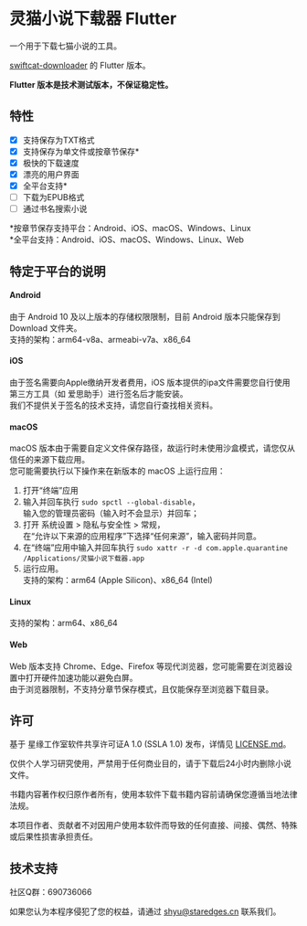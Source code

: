 # 灵猫小说下载器 Flutter

一个用于下载七猫小说的工具。

[swiftcat-downloader](https://github.com/shing-yu/swiftcat-downloader) 的 Flutter 版本。

**Flutter 版本是技术测试版本，不保证稳定性。**


## 特性

- [x] 支持保存为TXT格式
- [x] 支持保存为单文件或按章节保存*
- [x] 极快的下载速度
- [x] 漂亮的用户界面
- [x] 全平台支持*
- [ ] 下载为EPUB格式
- [ ] 通过书名搜索小说

*按章节保存支持平台：Android、iOS、macOS、Windows、Linux  
*全平台支持：Android、iOS、macOS、Windows、Linux、Web

## 特定于平台的说明

#### Android
由于 Android 10 及以上版本的存储权限限制，目前 Android 版本只能保存到 Download 文件夹。  
支持的架构：arm64-v8a、armeabi-v7a、x86_64
#### iOS
由于签名需要向Apple缴纳开发者费用，iOS 版本提供的ipa文件需要您自行使用第三方工具（如 爱思助手）进行签名后才能安装。  
我们不提供关于签名的技术支持，请您自行查找相关资料。
#### macOS
macOS 版本由于需要自定义文件保存路径，故运行时未使用沙盒模式，请您仅从信任的来源下载应用。  
您可能需要执行以下操作来在新版本的 macOS 上运行应用：
1. 打开“终端”应用
2. 输入并回车执行 `sudo spctl --global-disable`，  
   输入您的管理员密码（输入时不会显示）并回车；
3. 打开 系统设置 > 隐私与安全性 > 常规，  
   在“允许以下来源的应用程序”下选择“任何来源”，输入密码并同意。
4. 在“终端”应用中输入并回车执行 `sudo xattr -r -d com.apple.quarantine /Applications/灵猫小说下载器.app`
5. 运行应用。  
支持的架构：arm64 (Apple Silicon)、x86_64 (Intel)
#### Linux
支持的架构：arm64、x86_64
#### Web
Web 版本支持 Chrome、Edge、Firefox 等现代浏览器，您可能需要在浏览器设置中打开硬件加速功能以避免白屏。  
由于浏览器限制，不支持分章节保存模式，且仅能保存至浏览器下载目录。

## 许可

基于 星缘工作室软件共享许可证A 1.0 (SSLA 1.0) 发布，详情见 [LICENSE.md](https://github.com/shing-yu/swiftcat-downloader-flutter/blob/main/LICENSE.md)。

仅供个人学习研究使用，严禁用于任何商业目的，请于下载后24小时内删除小说文件。

书籍内容著作权归原作者所有，使用本软件下载书籍内容前请确保您遵循当地法律法规。

本项目作者、贡献者不对因用户使用本软件而导致的任何直接、间接、偶然、特殊或后果性损害承担责任。

## 技术支持

社区Q群：690736066

如果您认为本程序侵犯了您的权益，请通过 shyu@staredges.cn 联系我们。
